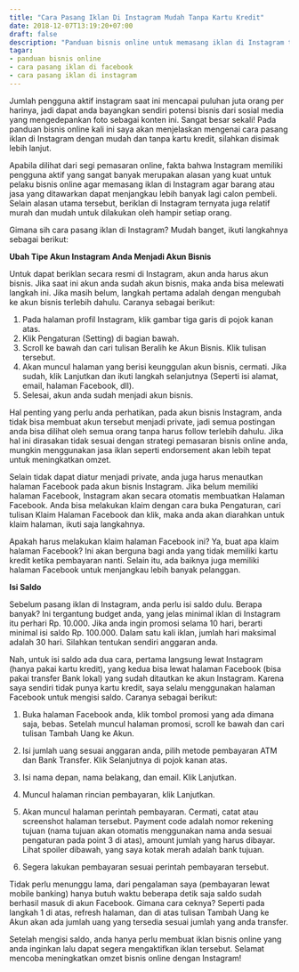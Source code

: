 ```yaml
---
title: "Cara Pasang Iklan Di Instagram Mudah Tanpa Kartu Kredit"
date: 2018-12-07T13:19:20+07:00
draft: false
description: "Panduan bisnis online untuk memasang iklan di Instagram tanpa kartu kredit pun bisa. Tingkatkan penjualan bisnis online anda dengan iklan Instagram."
tagar:
- panduan bisnis online
- cara pasang iklan di facebook
- cara pasang iklan di instagram
---
```


Jumlah pengguna aktif instagram saat ini mencapai puluhan juta orang per harinya, jadi dapat anda bayangkan sendiri potensi bisnis dari sosial media yang mengedepankan foto sebagai konten ini. Sangat besar sekali! Pada panduan bisnis online kali ini saya akan menjelaskan mengenai cara pasang iklan di Instagram dengan mudah dan tanpa kartu kredit, silahkan disimak lebih lanjut.

Apabila dilihat dari segi pemasaran online, fakta bahwa Instagram memiliki pengguna aktif yang sangat banyak merupakan alasan yang kuat untuk pelaku bisnis online agar memasang iklan di Instagram agar barang atau jasa yang ditawarkan dapat menjangkau lebih banyak lagi calon pembeli. Selain alasan utama tersebut, beriklan di Instagram ternyata juga relatif murah dan mudah untuk dilakukan oleh hampir setiap orang.

Gimana sih cara pasang iklan di Instagram? Mudah banget, ikuti langkahnya sebagai berikut:

**Ubah Tipe Akun Instagram Anda Menjadi Akun Bisnis**

Untuk dapat beriklan secara resmi di Instagram, akun anda harus akun bisnis. Jika saat ini akun anda sudah akun bisnis, maka anda bisa melewati langkah ini. Jika masih belum, langkah pertama adalah dengan mengubah ke akun bisnis terlebih dahulu. Caranya sebagai berikut:

1. Pada halaman profil Instagram, klik gambar tiga garis di pojok kanan atas.
2. Klik Pengaturan (Setting) di bagian bawah.
3. Scroll ke bawah dan cari tulisan Beralih ke Akun Bisnis. Klik tulisan tersebut.
4. Akan muncul halaman yang berisi keunggulan akun bisnis, cermati. Jika sudah, klik Lanjutkan dan ikuti langkah selanjutnya (Seperti isi alamat, email, halaman Facebook, dll).
5. Selesai, akun anda sudah menjadi akun bisnis.

Hal penting yang perlu anda perhatikan, pada akun bisnis Instagram, anda tidak bisa membuat akun tersebut menjadi private, jadi semua postingan anda bisa dilihat oleh semua orang tanpa harus follow terlebih dahulu. Jika hal ini dirasakan tidak sesuai dengan strategi pemasaran bisnis online anda, mungkin menggunakan jasa iklan seperti endorsement akan lebih tepat untuk meningkatkan omzet.

Selain tidak dapat diatur menjadi private, anda juga harus menautkan halaman Facebook pada akun bisnis Instagram. Jika belum memiliki halaman Facebook, Instagram akan secara otomatis membuatkan Halaman Facebook. Anda bisa melakukan klaim dengan cara buka Pengaturan, cari tulisan Klaim Halaman Facebook dan klik, maka anda akan diarahkan untuk klaim halaman, ikuti saja langkahnya.

Apakah harus melakukan klaim halaman Facebook ini? Ya, buat apa klaim halaman Facebook? Ini akan berguna bagi anda yang tidak memiliki kartu kredit ketika pembayaran nanti. Selain itu, ada baiknya juga memiliki halaman Facebook untuk menjangkau lebih banyak pelanggan.

**Isi Saldo**

Sebelum pasang iklan di Instagram, anda perlu isi saldo dulu. Berapa banyak? Ini tergantung budget anda, yang jelas minimal iklan di Instagram itu perhari Rp. 10.000. Jika anda ingin promosi selama 10 hari, berarti minimal isi saldo Rp. 100.000. Dalam satu kali iklan, jumlah hari maksimal adalah 30 hari. Silahkan tentukan sendiri anggaran anda.

Nah, untuk isi saldo ada dua cara, pertama langsung lewat Instagram (hanya pakai kartu kredit), yang kedua bisa lewat halaman Facebook (bisa pakai transfer Bank lokal) yang sudah ditautkan ke akun Instagram. Karena saya sendiri tidak punya kartu kredit, saya selalu menggunakan halaman Facebook untuk mengisi saldo. Caranya sebagai berikut:

1. Buka halaman Facebook anda, klik tombol promosi yang ada dimana saja, bebas. Setelah muncul halaman promosi, scroll ke bawah dan cari tulisan Tambah Uang ke Akun.

2. Isi jumlah uang sesuai anggaran anda, pilih metode pembayaran ATM dan Bank Transfer. Klik Selanjutnya di pojok kanan atas.

3. Isi nama depan, nama belakang, dan email. Klik Lanjutkan.

4. Muncul halaman rincian pembayaran, klik Lanjutkan.

5. Akan muncul halaman perintah pembayaran. Cermati, catat atau screenshot halaman tersebut. Payment code adalah nomor rekening tujuan (nama tujuan akan otomatis menggunakan nama anda sesuai pengaturan pada point 3 di atas), amount jumlah yang harus dibayar. Lihat spoiler dibawah, yang saya kotak merah adalah bank tujuan.
6. Segera lakukan pembayaran sesuai perintah pembayaran tersebut.

Tidak perlu menunggu lama, dari pengalaman saya (pembayaran lewat mobile banking) hanya butuh waktu beberapa detik saja saldo sudah berhasil masuk di akun Facebook. Gimana cara ceknya? Seperti pada langkah 1 di atas, refresh halaman, dan di atas tulisan Tambah Uang ke Akun akan ada jumlah uang yang tersedia sesuai jumlah yang anda transfer. 

Setelah mengisi saldo, anda hanya perlu membuat iklan bisnis online yang anda inginkan lalu dapat segera mengaktifkan iklan tersebut. Selamat mencoba meningkatkan omzet bisnis online dengan Instagram!